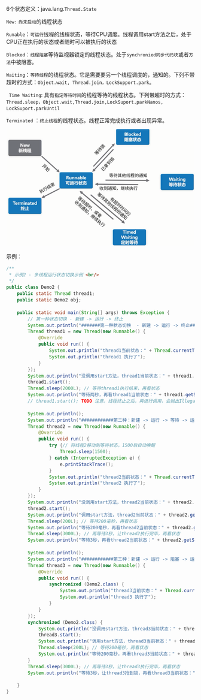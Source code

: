 6个状态定义：java.lang.`Thread.State`

   `New:` `尚未启动`的线程状态

   `Runable`：`可运行`线程的线程状态，等待CPU调度。线程调用start方法之后，处于CPU正在执行的状态或者随时可以被执行的状态

   `Blocked`：`线程阻塞`等待监视器锁定的线程状态。处于`synchronied同步代码块`或者`方法`中被阻塞。

   `Waiting`：`等待线程`的线程状态。它是需要要另一个线程调度的，通知的。下列不带超时的方式：`Object.wait, Thread.join，LockSupport.park`。

 ` Time Waiting`: 具有`指定等待时间`的线程等待的线程状态。下列带超时的方式：`Thread.sleep，Object.wait,Thread.join,LockSuport.parkNanos, LockSuport.parkUntil`

 `Terminated` ：`终止线程`的线程状态。线程正常完成执行或者出现异常。

![](1.1\图片6.png)

示例：

```java
/**
 * 示例2 - 多线程运行状态切换示例 <br/>
 */
public class Demo2 {
	public static Thread thread1;
	public static Demo2 obj;

	public static void main(String[] args) throws Exception {
		// 第一种状态切换 - 新建 -> 运行 -> 终止
		System.out.println("#######第一种状态切换  - 新建 -> 运行 -> 终止################################");
		Thread thread1 = new Thread(new Runnable() {
			@Override
			public void run() {
				System.out.println("thread1当前状态：" + Thread.currentThread().getState().toString());
				System.out.println("thread1 执行了");
			}
		});
		System.out.println("没调用start方法，thread1当前状态：" + thread1.getState().toString());
		thread1.start();
		Thread.sleep(2000L); // 等待thread1执行结束，再看状态
		System.out.println("等待两秒，再看thread1当前状态：" + thread1.getState().toString());
		// thread1.start(); TODO 注意，线程终止之后，再进行调用，会抛出IllegalThreadStateException异常

		System.out.println();
		System.out.println("############第二种：新建 -> 运行 -> 等待 -> 运行 -> 终止(sleep方式)###########################");
		Thread thread2 = new Thread(new Runnable() {
			@Override
			public void run() {
				try {// 将线程2移动到等待状态，1500后自动唤醒
					Thread.sleep(1500);
				} catch (InterruptedException e) {
					e.printStackTrace();
				}
				System.out.println("thread2当前状态：" + Thread.currentThread().getState().toString());
				System.out.println("thread2 执行了");
			}
		});
		System.out.println("没调用start方法，thread2当前状态：" + thread2.getState().toString());
		thread2.start();
		System.out.println("调用start方法，thread2当前状态：" + thread2.getState().toString());
		Thread.sleep(200L); // 等待200毫秒，再看状态
		System.out.println("等待200毫秒，再看thread2当前状态：" + thread2.getState().toString());
		Thread.sleep(3000L); // 再等待3秒，让thread2执行完毕，再看状态
		System.out.println("等待3秒，再看thread2当前状态：" + thread2.getState().toString());

		System.out.println();
		System.out.println("############第三种：新建 -> 运行 -> 阻塞 -> 运行 -> 终止###########################");
		Thread thread3 = new Thread(new Runnable() {
			@Override
			public void run() {
				synchronized (Demo2.class) {
					System.out.println("thread3当前状态：" + Thread.currentThread().getState().toString());
					System.out.println("thread3 执行了");
				}
			}
		});
		synchronized (Demo2.class) {
			System.out.println("没调用start方法，thread3当前状态：" + thread3.getState().toString());
			thread3.start();
			System.out.println("调用start方法，thread3当前状态：" + thread3.getState().toString());
			Thread.sleep(200L); // 等待200毫秒，再看状态
			System.out.println("等待200毫秒，再看thread3当前状态：" + thread3.getState().toString());
		}
		Thread.sleep(3000L); // 再等待3秒，让thread3执行完毕，再看状态
		System.out.println("等待3秒，让thread3抢到锁，再看thread3当前状态：" + thread2.getState().toString());

	}
}
```

